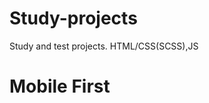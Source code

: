 # Study-projects
Study and test projects. HTML/CSS(SCSS),JS<br>
<h1 href=""victoria29.github.io/mobilefirst/>Mobile First</h1>
